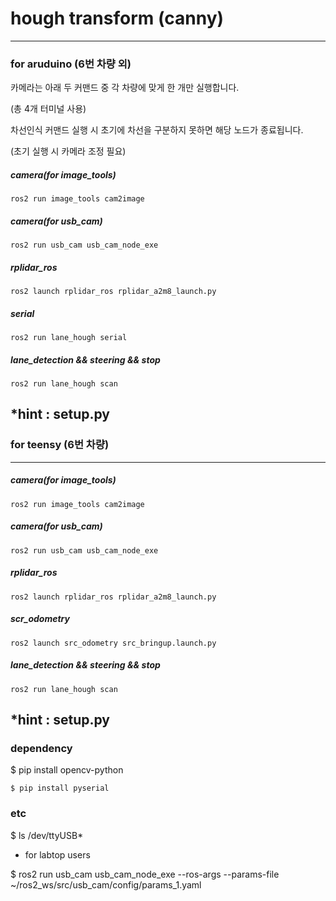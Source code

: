 # **hough transform (canny)**

---

### for aruduino (6번 차량 외)
    
    
카메라는 아래 두 커맨드 중 각 차량에 맞게 한 개만 실행합니다. 

(총 4개 터미널 사용)

차선인식 커맨드 실행 시 초기에 차선을 구분하지 못하면 해당 노드가 종료됩니다.

(초기 실행 시 카메라 조정 필요)

##### **camera(for image_tools)**
    ros2 run image_tools cam2image          
##### **camera(for usb_cam)**
    ros2 run usb_cam usb_cam_node_exe          
##### **rplidar_ros**
    ros2 launch rplidar_ros rplidar_a2m8_launch.py  
##### **serial**
    ros2 run lane_hough serial  
##### **lane_detection && steering && stop**
    ros2 run lane_hough scan  

  

  *hint : setup.py
---
### for teensy (6번 차량)

---
##### **camera(for image_tools)**
    ros2 run image_tools cam2image                          
##### **camera(for usb_cam)**
    ros2 run usb_cam usb_cam_node_exe                      
##### **rplidar_ros**
    ros2 launch rplidar_ros rplidar_a2m8_launch.py                
##### **scr_odometry**
    ros2 launch src_odometry src_bringup.launch.py                 
##### **lane_detection && steering && stop**
    ros2 run lane_hough scan          

  

  *hint : setup.py
---





### dependency

$ pip install opencv-python

    $ pip install pyserial    


### etc 

$ ls /dev/ttyUSB*    





+ for labtop users

$ ros2 run usb_cam usb_cam_node_exe --ros-args --params-file ~/ros2_ws/src/usb_cam/config/params_1.yaml

